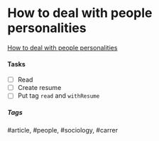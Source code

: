# How to deal with people personalities
[How to deal with people personalities](https://www.howtodeal.dev/)

#### Tasks
- [ ] Read
- [ ] Create resume
- [ ] Put tag `read` and `withResume`

##### Tags
#article, #people, #sociology, #carrer
